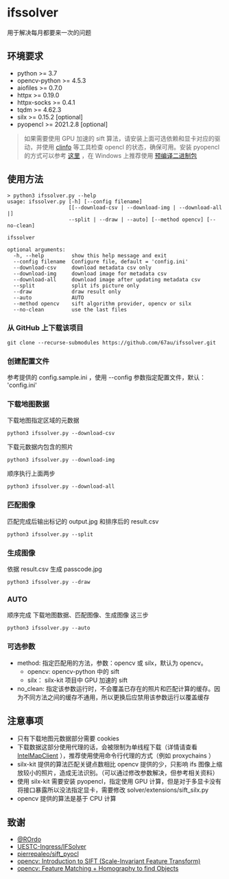 # ifssolver

用于解决每月都要来一次的问题

## 环境要求

- python >= 3.7
- opencv-python >= 4.5.3
- aiofiles >= 0.7.0
- httpx >= 0.19.0
- httpx-socks >= 0.4.1
- tqdm >= 4.62.3
- silx >= 0.15.2 [optional]
- pyopencl >= 2021.2.8 [optional]

> 如果需要使用 GPU 加速的 sift 算法，请安装上面可选依赖和显卡对应的驱动，并使用 [clinfo](https://github.com/Oblomov/clinfo) 等工具检查 opencl 的状态，确保可用。安装 pyopencl 的方式可以参考 [这里](https://documen.tician.de/pyopencl/misc.html#installation) ，在 Windows 上推荐使用 [预编译二进制包](https://www.lfd.uci.edu/~gohlke/pythonlibs/#pyopencl)

## 使用方法

```
> python3 ifssolver.py --help
usage: ifssolver.py [-h] [--config filename]
                    [[--download-csv | --download-img | --download-all |]
                    --split | --draw | --auto] [--method opencv] [--no-clean]

ifssolver

optional arguments:
  -h, --help         show this help message and exit
  --config filename  Configure file, default = 'config.ini'
  --download-csv     download metadata csv only
  --download-img     download image for metadata csv
  --download-all     download image after updating metadata csv
  --split            split ifs picture only
  --draw             draw result only
  --auto             AUTO
  --method opencv    sift algorithm provider, opencv or silx
  --no-clean         use the last files
```

### 从 GitHub 上下载该项目

```shell
git clone --recurse-submodules https://github.com/67au/ifssolver.git
```

### 创建配置文件

参考提供的 config.sample.ini ，使用 --config 参数指定配置文件，默认： 'config.ini'

### 下载地图数据

下载地图指定区域的元数据

```shell
python3 ifssolver.py --download-csv
```

下载元数据内包含的照片

```shell
python3 ifssolver.py --download-img
```

顺序执行上面两步

```shell
python3 ifssolver.py --download-all
```

### 匹配图像

匹配完成后输出标记的 output.jpg 和排序后的 result.csv

```shell
python3 ifssolver.py --split
```

### 生成图像

依据 result.csv 生成 passcode.jpg

```shell
python3 ifssolver.py --draw
```

### AUTO

顺序完成 下载地图数据、匹配图像、生成图像 这三步

```shell
python3 ifssolver.py --auto
```

### 可选参数

- method: 指定匹配用的方法，参数：opencv 或 silx，默认为 opencv。
  - opencv: opencv-python 中的 sift 
  - silx： silx-kit 项目中 GPU 加速的 sift 
- no_clean: 指定该参数运行时，不会覆盖已存在的照片和匹配计算的缓存。因为不同方法之间的缓存不通用，所以更换后应禁用该参数运行以覆盖缓存

## 注意事项

- 只有下载地图元数据部分需要 cookies
- 下载数据这部分使用代理的话，会被限制为单线程下载（详情请查看 [IntelMapClient](https://github.com/67au/intel-map-client) ），推荐使用使用命令行代理的方式（例如 proxychains ）
- silx-kit 提供的算法匹配关键点数相比 opencv 提供的少，只影响 ifs 图像上缩放较小的照片，造成无法识别。（可以通过修改参数解决，但参考相关资料）
- 使用 silx-kit 需要安装 pyopencl，指定使用 GPU 计算，但是对于多显卡没有将接口暴露所以没法指定显卡，需要修改 solver/extensions/sift_silx.py
- opencv 提供的算法是基于 CPU 计算

## 致谢

- [@ROrdo](https://github.com/RogerRordo) 
- [UESTC-Ingress/IFSolver](https://github.com/UESTC-Ingress/IFSolver)
- [pierrepaleo/sift_pyocl](https://github.com/pierrepaleo/sift_pyocl)
- [opencv: Introduction to SIFT (Scale-Invariant Feature Transform)](https://docs.opencv.org/4.5.4/da/df5/tutorial_py_sift_intro.html)
- [opencv: Feature Matching + Homography to find Objects](https://docs.opencv.org/4.5.4/d1/de0/tutorial_py_feature_homography.html)
